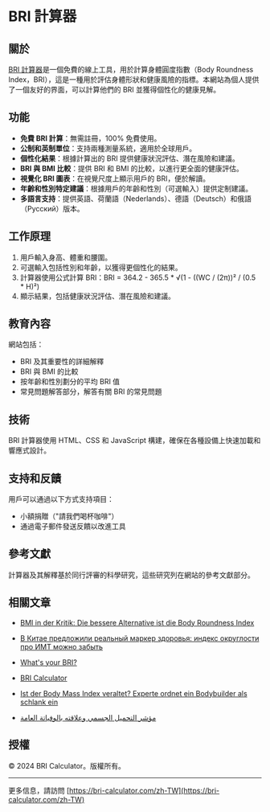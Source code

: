# BRI 計算器

## 關於

[BRI 計算器](https://bri-calculator.com/zh-TW)是一個免費的線上工具，用於計算身體圓度指數（Body Roundness Index，BRI），這是一種用於評估身體形狀和健康風險的指標。本網站為個人提供了一個友好的界面，可以計算他們的 BRI 並獲得個性化的健康見解。

## 功能

- **免費 BRI 計算**：無需註冊，100% 免費使用。
- **公制和英制單位**：支持兩種測量系統，適用於全球用戶。
- **個性化結果**：根據計算出的 BRI 提供健康狀況評估、潛在風險和建議。
- **BRI 與 BMI 比較**：提供 BRI 和 BMI 的比較，以進行更全面的健康評估。
- **視覺化 BRI 圖表**：在視覺尺度上顯示用戶的 BRI，便於解讀。
- **年齡和性別特定建議**：根據用戶的年齡和性別（可選輸入）提供定制建議。
- **多語言支持**：提供英語、荷蘭語（Nederlands）、德語（Deutsch）和俄語（Русский）版本。

## 工作原理

1. 用戶輸入身高、體重和腰圍。
2. 可選輸入包括性別和年齡，以獲得更個性化的結果。
3. 計算器使用公式計算 BRI：BRI = 364.2 - 365.5 * √(1 - ((WC / (2π))² / (0.5 * H)²)
4. 顯示結果，包括健康狀況評估、潛在風險和建議。

## 教育內容

網站包括：
- BRI 及其重要性的詳細解釋
- BRI 與 BMI 的比較
- 按年齡和性別劃分的平均 BRI 值
- 常見問題解答部分，解答有關 BRI 的常見問題

## 技術

BRI 計算器使用 HTML、CSS 和 JavaScript 構建，確保在各種設備上快速加載和響應式設計。

## 支持和反饋

用戶可以通過以下方式支持項目：
- 小額捐贈（"請我們喝杯咖啡"）
- 通過電子郵件發送反饋以改進工具

## 參考文獻

計算器及其解釋基於同行評審的科學研究，這些研究列在網站的參考文獻部分。

## 相關文章

- [BMI in der Kritik: Die bessere Alternative ist die Body Roundness Index](https://www.watson.ch/leben/international/237992519-bmi-in-der-kritik-der-body-roundness-index-ist-die-besser-alternative)

- [В Китае предложили реальный маркер здоровья: индекс округлости про ИМТ можно забыть](https://doctorpiter.ru/obraz-zhizni/v-kitae-vyveli-realnyi-marker-zdorovya-indeks-okruglosti-pro-imt-mozhno-zabyt-id5863220/)

- [What's your BRI?](https://www.mumsnet.com/talk/_chat/5168939-whats-your-bri)

- [BRI Calculator](https://bai.tools/tools/bri-calculator)

- [Ist der Body Mass Index veraltet? Experte ordnet ein Bodybuilder als schlank ein](https://www.blick.ch/life/gesundheit/fitness/ist-der-body-mass-index-veraltet-experte-ordnet-ein-bodybuilder-gilt-mit-neuem-bri-richtwert-als-schlank-id20168108.html)

- [مؤشر التحميل الجسمي وعلاقته بالوفياتة العامة](https://www.sehatok.com/%D8%B7%D8%A8/%D9%85%D8%A4%D8%B4%D8%B1-%D8%A7%D8%B3%D8%AA%D8%AF%D8%A7%D8%B1%D8%A9-%D8%A7%D9%84%D8%AC%D8%B3%D9%85-%D9%88%D8%B9%D9%84%D8%A7%D9%82%D8%AA%D9%87-%D8%A8%D9%85%D8%B9%D8%AF%D9%84-%D8%A7%D9%84%D9%88%D9%81%D9%8A%D8%A7%D8%AA-%D8%A7%D9%84%D8%B9%D8%A7%D9%85%D8%A9)

## 授權

© 2024 BRI Calculator。版權所有。

---

更多信息，請訪問 [https://bri-calculator.com/zh-TW](https://bri-calculator.com/zh-TW)